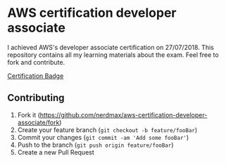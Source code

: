 # AWS certification developer associate

I achieved AWS's developer associate certification on 27/07/2018. This repository contains all my learning materials about the exam. Feel free to fork and contribute.

[Certification Badge](https://www.certmetrics.com/amazon/public/badge.aspx?i=2&t=c&d=2018-07-27&ci=AWS00572144)

## Contributing

1.  Fork it (<https://github.com/nerdmax/aws-certification-developer-associate/fork>)
2.  Create your feature branch (`git checkout -b feature/fooBar`)
3.  Commit your changes (`git commit -am 'Add some fooBar'`)
4.  Push to the branch (`git push origin feature/fooBar`)
5.  Create a new Pull Request

